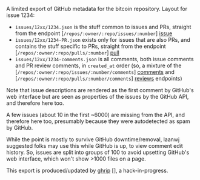 A limited export of GitHub metadata for the bitcoin repository.  Layout for
issue 1234:

 * `issues/12xx/1234.json` is the stuff common to issues and PRs, straight from
   the endpoint [`/repos/:owner/:repo/issues/:number`] [issue]
 * `issues/12xx/1234-PR.json` exists only for issues that are also PRs, and
   contains the stuff specific to PRs, straight from the endpoint
   [`/repos/:owner/:repo/pulls/:number`] [pull]
 * `issues/12xx/1234-comments.json` is all comments, both issue comments and PR
   review comments, in `created_at` order (so, a mixture of the
   [`/repos/:owner/:repo/issues/:number/comments`] [comments] and
   [`/repos/:owner/:repo/pulls/:number/comments`] [reviews] endpoints)

Note that issue descriptions are rendered as the first comment by GitHub's web
interface but are seen as properties of the issues by the GitHub API, and
therefore here too.

A few issues (about 10 in the first ~6000) are missing from the API, and
therefore here too, presumably because they were autodetected as spam by
GitHub.

While the point is mostly to survive GitHub downtime/removal, laanwj suggested
folks may use this while GitHub is up, to view comment edit history.  So,
issues are split into groups of 100 to avoid upsetting GitHub's web interface,
which won't show >1000 files on a page.

This export is produced/updated by [ghrip] [], a hack-in-progress.

 [issue]: https://developer.github.com/v3/issues/#get-a-single-issue
 [pull]: https://developer.github.com/v3/pulls/#get-a-single-pull-request
 [comments]: https://developer.github.com/v3/issues/comments/#list-comments-on-an-issue
 [reviews]: https://developer.github.com/v3/pulls/comments/#list-comments-on-a-pull-request
 [ghrip]: https://github.com/zw/ghrip
